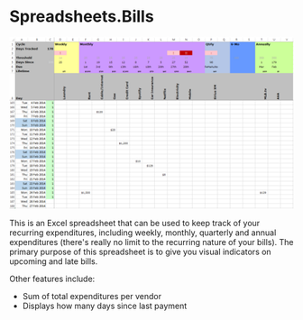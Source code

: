 Spreadsheets.Bills
==================

![Overview](https://raw.githubusercontent.com/ernesthwang/Spreadsheets.Bills/master/doc/images/Screenshot01.png "Overview")

This is an Excel spreadsheet that can be used to keep track of your recurring expenditures, including weekly, monthly, quarterly and annual expenditures (there's really no limit to the recurring nature of your bills).  The primary purpose of this spreadsheet is to give you visual indicators on upcoming and late bills.

Other features include:
* Sum of total expenditures per vendor
* Displays how many days since last payment
